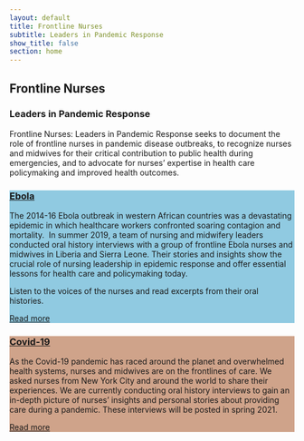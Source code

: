 ```yaml
---
layout: default
title: Frontline Nurses
subtitle: Leaders in Pandemic Response
show_title: false
section: home
---
```


<section class="Intro mh-100 flex flex-column">
  <div class="Intro__inner flex flex-column flex-auto justify-between relative w-100 pt5 pt3-md pa3">
      <div class="Intro__top">
          <h1 class="page-header">Frontline Nurses</h1>
          <h3 class="section-header mt2">Leaders in Pandemic Response</h3>
      </div>
      <div class="Intro__bottom w-100 w-50-lg mt6">
          <p>Frontline Nurses: Leaders in Pandemic Response seeks to document the role of frontline nurses in pandemic disease outbreaks, to recognize nurses and midwives for their critical contribution to public health during emergencies, and to advocate for nurses’ expertise in health care policymaking and improved health outcomes. </p>
      </div>
  </div>
</section>

<section class="Card h-a mh-100-md relative flex flex-column " style="background-color:#90CAE1">
  <div class="flex flex-auto flex-column flex-row-lg relative Card__inner w-100 pa3">
    <div class="Card__title relative absolute-md ma3-md"><a href="ebola/">
    <h3 class="body-header dib">Ebola</h3>
        </a></div>
    <div class="flex items-start items-end-md h-a h-50-md h-a-lg w-100 w-50-lg mt6 mt0-md">
        <div class="Card__description mr3 rich-text">
            <p>The 2014-16 Ebola outbreak in western African countries was a devastating epidemic in which healthcare workers confronted soaring contagion and mortality.  In summer 2019, a team of nursing and midwifery leaders conducted oral history interviews with a group of frontline Ebola nurses and midwives in Liberia and Sierra Leone. Their stories and insights show the crucial role of nursing leadership in epidemic response and offer essential lessons for health care and policymaking today. </p>
            <p>Listen to the voices of the nurses and read excerpts from their oral histories.</p><a class="dib mt5 Card__cta" href="ebola/">Read more</a>
        </div>
    </div>
    <div class="flex h-a h-50-md h-a-lg w-100 mt3 mt0-lg w-50-lg relative"><a class="flex-auto" href="ebola/">
        <figure class="Card__figure relative absolute-md" style="background-color:#90CAE1;background-image:url(//images.ctfassets.net/0j7k3rz20xse/1dY2BbFsStLq2Moa3SGWKw/c4456d22d5ba9cd39eac328a97e47633/Mask_Group.jpg?w=1456&amp;fm=jpg&amp;fl=progressive&amp;q=70);background-blend-mode:multiply"></figure>
            </a></div>
    </div>
</section>

<section class="Card h-a mh-100-md relative flex flex-column " style="background-color:#CFA38A">
   <div class="flex flex-auto flex-column flex-row-lg relative Card__inner w-100 pa3">
       <div class="Card__title relative absolute-md ma3-md"><a href="covid-19/">
               <h3 class="body-header dib">Covid-19</h3>
           </a></div>
       <div class="flex items-start items-end-md h-a h-50-md h-a-lg w-100 w-50-lg mt6 mt0-md">
           <div class="Card__description mr3 rich-text">
               <p>As the Covid-19 pandemic has raced around the planet and overwhelmed health systems, nurses and midwives are on the frontlines of care. We asked nurses from New York City and around the world to share their experiences. We are currently conducting oral history interviews to gain an in-depth picture of nurses’ insights and personal stories about providing care during a pandemic. These interviews will be posted in spring 2021.</p><a class="dib mt5 Card__cta" href="{{site.baseurl}}/covid/">Read more</a>
           </div>
       </div>
       <div class="flex h-a h-50-md h-a-lg w-100 mt3 mt0-lg w-50-lg relative"><a class="flex-auto" href="covid-19/">
         <figure class="Card__figure relative absolute-md" style="background-color:#CFA38A;background-image:url(//images.ctfassets.net/0j7k3rz20xse/6vQqh7VJNmeYd0mryvbKNL/1797ca16427d2faa4f9267f90fae4945/covid-home.png?w=1456&amp;fm=jpg&amp;fl=progressive&amp;q=70);background-blend-mode:multiply"></figure>
           </a></div>
   </div>
</section>
<!-- <div class="banner ebola container-fluid mb5">
    <div class="row">
        <div class="col-md-8">
            <h3 class="body-header">Ebola</h3>
            <p>The 2014-16 Ebola outbreak in western African countries was a devastating epidemic in which healthcare workers confronted soaring contagion and mortality.  In summer 2019, a team of nursing and midwifery leaders conducted oral history interviews with a group of frontline Ebola nurses and midwives in Liberia and Sierra Leone. Their stories and insights show the crucial role of nursing leadership in epidemic response and offer essential lessons for health care and policymaking today.</p>
            <p>Listen to the voices of the nurses and read excerpts from their oral histories.</p>
            <a href="#">Read more</a>            
        </div>
    </div>
</div>

<div class="banner covid container-fluid mb5">
    <div class="row">
        <div class="col-md-8">
            <h3 class="body-header">COVID-19</h3>
            <p>As the Covid-19 pandemic has raced around the planet and overwhelmed health systems, nurses are on the frontlines of care. We asked nurses from New York City and around the world to share their experiences. In the coming months, we will conduct oral history interviews to gain an in-depth picture of nurses’ insights and personal stories about providing care during a pandemic.</p>
            <a href="#">Read more</a>            
        </div>
    </div>
</div> -->

